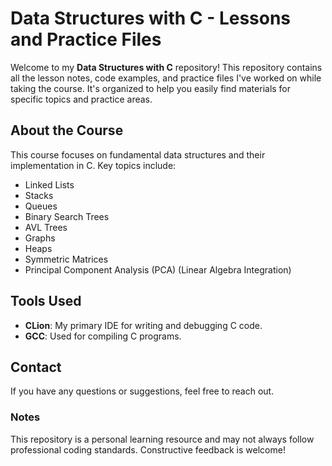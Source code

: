 # Data Structures with C - Lessons and Practice Files

Welcome to my **Data Structures with C** repository! This repository contains all the lesson notes, code examples, and practice files I've worked on while taking the course. It's organized to help you easily find materials for specific topics and practice areas.

## About the Course
This course focuses on fundamental data structures and their implementation in C. Key topics include:

- Linked Lists
- Stacks
- Queues
- Binary Search Trees
- AVL Trees
- Graphs
- Heaps
- Symmetric Matrices
- Principal Component Analysis (PCA) (Linear Algebra Integration)


## Tools Used
- **CLion**: My primary IDE for writing and debugging C code.
- **GCC**: Used for compiling C programs.

## Contact
If you have any questions or suggestions, feel free to reach out.

### Notes
This repository is a personal learning resource and may not always follow professional coding standards. Constructive feedback is welcome!
